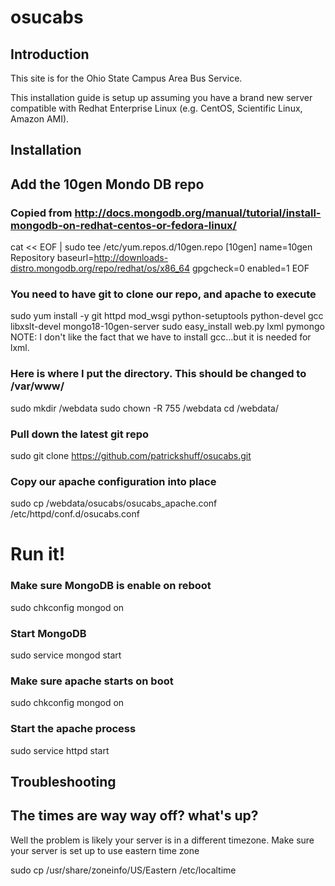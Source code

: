 osucabs
=======
Introduction
------------
This site is for the Ohio State Campus Area Bus Service.  

This installation guide is setup up assuming you have a brand new server compatible with Redhat Enterprise Linux  (e.g. CentOS, Scientific Linux, Amazon AMI).  

Installation
------------
## Add the 10gen Mondo DB repo 
### Copied from http://docs.mongodb.org/manual/tutorial/install-mongodb-on-redhat-centos-or-fedora-linux/
cat << EOF | sudo tee /etc/yum.repos.d/10gen.repo
[10gen]
name=10gen Repository
baseurl=http://downloads-distro.mongodb.org/repo/redhat/os/x86_64
gpgcheck=0
enabled=1
EOF

### You need to have git to clone our repo, and apache to execute
sudo yum install -y git httpd mod_wsgi python-setuptools python-devel gcc libxslt-devel mongo18-10gen-server
sudo easy_install web.py lxml pymongo
NOTE: I don't like the fact that we have to install gcc...but it is needed for lxml. 

### Here is where I put the directory.  This should be changed to /var/www/
sudo mkdir /webdata
sudo chown -R 755 /webdata
cd /webdata/

### Pull down the latest git repo
sudo git clone https://github.com/patrickshuff/osucabs.git

### Copy our apache configuration into place
sudo cp /webdata/osucabs/osucabs_apache.conf /etc/httpd/conf.d/osucabs.conf

# Run it!

### Make sure MongoDB is enable on reboot
sudo chkconfig mongod on

### Start MongoDB
sudo service mongod start

### Make sure apache starts on boot
sudo chkconfig mongod on

### Start the apache process
sudo service httpd start



Troubleshooting
---------------

## The times are way way off?  what's up?
Well the problem is likely your server is in a different timezone.  Make sure your server is set up to use eastern time zone

sudo cp /usr/share/zoneinfo/US/Eastern /etc/localtime